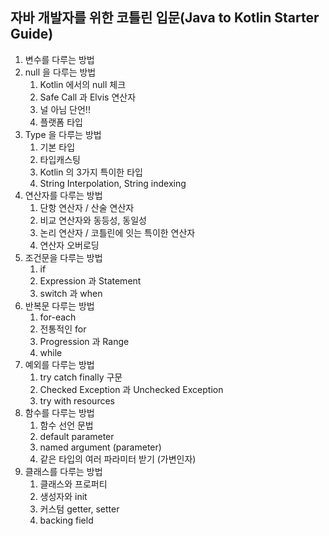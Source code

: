 ## 자바 개발자를 위한 코틀린 입문(Java to Kotlin Starter Guide)

1. 변수를 다루는 방법
2. null 을 다루는 방법
   1. Kotlin 에서의 null 체크
   2. Safe Call 과 Elvis 연산자
   3. 널 아님 단언!!
   4. 플랫폼 타입
3. Type 을 다루는 방법
   1. 기본 타입
   2. 타입캐스팅
   3. Kotlin 의 3가지 특이한 타입
   4. String Interpolation, String indexing
4. 연산자를 다루는 방법
   1. 단항 연산자 / 산술 연산자
   2. 비교 연산자와 동등성, 동일성
   3. 논리 연산자 / 코틀린에 잇는 특이한 연산자
   4. 연산자 오버로딩
5. 조건문을 다루는 방법
   1. if
   2. Expression 과 Statement
   3. switch 과 when
6. 반복문 다루는 방법
   1. for-each
   2. 전통적인 for
   3. Progression 과 Range
   4. while
7. 예외를 다루는 방법
   1. try catch finally 구문
   2. Checked Exception 과 Unchecked Exception
   3. try with resources
8. 함수를 다루는 방법
   1. 함수 선언 문법
   2. default parameter
   3. named argument (parameter)
   4. 같은 타입의 여러 파라미터 받기 (가변인자)
9. 클래스를 다루는 방법
   1. 클래스와 프로퍼티
   2. 생성자와 init
   3. 커스텀 getter, setter
   4. backing field
